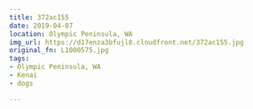 ```yaml
---
title: 372ac155
date: 2019-04-07
location: Olympic Peninsula, WA
img_url: https://d17enza3bfujl8.cloudfront.net/372ac155.jpg
original_fn: L1000575.jpg
tags:
- Olympic Peninsula, WA
- Kenai
- dogs

---
```

